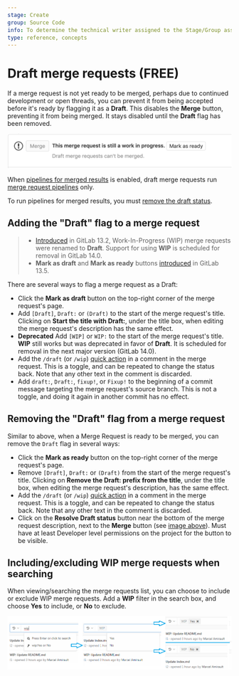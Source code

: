 ```yaml
---
stage: Create
group: Source Code
info: To determine the technical writer assigned to the Stage/Group associated with this page, see https://about.gitlab.com/handbook/engineering/ux/technical-writing/#assignments
type: reference, concepts
---
```


# Draft merge requests **(FREE)**

If a merge request is not yet ready to be merged, perhaps due to continued development
or open threads, you can prevent it from being accepted before it's ready by flagging
it as a **Draft**. This disables the **Merge** button, preventing it from
being merged. It stays disabled until the **Draft** flag has been removed.

![Blocked Merge Button](img/draft_blocked_merge_button_v13_2.png)

When [pipelines for merged results](../../../ci/merge_request_pipelines/pipelines_for_merged_results/index.md)
is enabled, draft merge requests run [merge request pipelines](../../../ci/merge_request_pipelines/index.md)
only.

To run pipelines for merged results, you must [remove the draft status](#removing-the-draft-flag-from-a-merge-request).

## Adding the "Draft" flag to a merge request

> - [Introduced](https://gitlab.com/gitlab-org/gitlab/-/issues/32692) in GitLab 13.2, Work-In-Progress (WIP) merge requests were renamed to **Draft**. Support for using **WIP** is scheduled for removal in GitLab 14.0.
> - **Mark as draft** and **Mark as ready** buttons [introduced](https://gitlab.com/gitlab-org/gitlab/-/issues/227421) in GitLab 13.5.

There are several ways to flag a merge request as a Draft:

- Click the **Mark as draft** button on the top-right corner of the merge request's page.
- Add `[Draft]`, `Draft:` or `(Draft)` to the start of the merge request's title. Clicking on
  **Start the title with Draft:**, under the title box, when editing the merge request's
  description has the same effect.
- **Deprecated** Add `[WIP]` or `WIP:` to the start of the merge request's title.
  **WIP** still works but was deprecated in favor of **Draft**. It is scheduled for removal in the next major version (GitLab 14.0).
- Add the `/draft` (or `/wip`) [quick action](../quick_actions.md#quick-actions-for-issues-merge-requests-and-epics)
  in a comment in the merge request. This is a toggle, and can be repeated
  to change the status back. Note that any other text in the comment is discarded.
- Add `draft:`, `Draft:`, `fixup!`, or `Fixup!` to the beginning of a commit message targeting the
  merge request's source branch. This is not a toggle, and doing it again in another
  commit has no effect.

## Removing the "Draft" flag from a merge request

Similar to above, when a Merge Request is ready to be merged, you can remove the
`Draft` flag in several ways:

- Click the **Mark as ready** button on the top-right corner of the merge request's page.
- Remove `[Draft]`, `Draft:` or `(Draft)` from the start of the merge request's title. Clicking on
  **Remove the Draft: prefix from the title**, under the title box, when editing the merge
  request's description, has the same effect.
- Add the `/draft` (or `/wip`) [quick action](../quick_actions.md#quick-actions-for-issues-merge-requests-and-epics)
  in a comment in the merge request. This is a toggle, and can be repeated
  to change the status back. Note that any other text in the comment is discarded.
- Click on the **Resolve Draft status** button near the bottom of the merge request description,
  next to the **Merge** button (see [image above](#draft-merge-requests)).
  Must have at least Developer level permissions on the project for the button to
  be visible.

## Including/excluding WIP merge requests when searching

When viewing/searching the merge requests list, you can choose to include or exclude
WIP merge requests. Add a **WIP** filter in the search box, and choose **Yes**
to include, or **No** to exclude.

![Filter WIP MRs](img/filter_wip_merge_requests.png)

<!-- ## Troubleshooting

Include any troubleshooting steps that you can foresee. If you know beforehand what issues
one might have when setting this up, or when something is changed, or on upgrading, it's
important to describe those, too. Think of things that may go wrong and include them here.
This is important to minimize requests for support, and to avoid doc comments with
questions that you know someone might ask.

Each scenario can be a third-level heading, e.g. `### Getting error message X`.
If you have none to add when creating a doc, leave this section in place
but commented out to help encourage others to add to it in the future. -->
